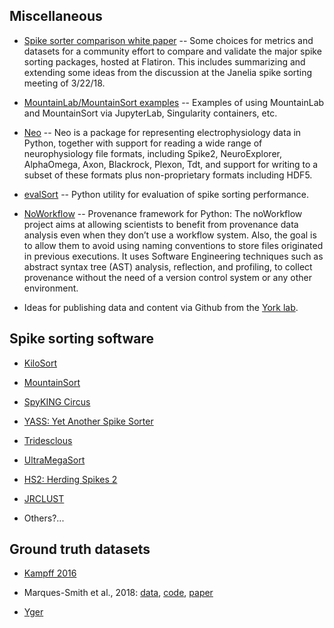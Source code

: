 ## Miscellaneous

* [Spike sorter comparison white paper](https://github.com/flatironinstitute/spikesortercomparison) -- Some choices for metrics and datasets for a community effort to compare and validate the major spike sorting packages, hosted at Flatiron. This includes summarizing and extending some ideas from the discussion at the Janelia spike sorting meeting of 3/22/18.

* [MountainLab/MountainSort examples](https://github.com/flatironinstitute/mountainsort_examples) -- Examples of using MountainLab and MountainSort via JupyterLab, Singularity containers, etc.

* [Neo](http://neuralensemble.org/neo/) -- Neo is a package for representing electrophysiology data in Python, together with support for reading a wide range of neurophysiology file formats, including Spike2, NeuroExplorer, AlphaOmega, Axon, Blackrock, Plexon, Tdt, and support for writing to a subset of these formats plus non-proprietary formats including HDF5.

* [evalSort](https://github.com/alejoe91/evalSort) -- Python utility for evaluation of spike sorting performance.

* [NoWorkflow](https://pypi.org/project/noworkflow/) -- Provenance framework for Python: The noWorkflow project aims at allowing scientists to benefit from provenance data analysis even when they don’t use a workflow system. Also, the goal is to allow them to avoid using naming conventions to store files originated in previous executions. It uses Software Engineering techniques such as abstract syntax tree (AST) analysis, reflection, and profiling, to collect provenance without the need of a version control system or any other environment.

* Ideas for publishing data and content via Github from the [York lab](https://andrewgyork.github.io/).

## Spike sorting software

- [KiloSort](https://github.com/cortex-lab/KiloSort)

- [MountainSort](https://github.com/flatironinstitute/mountainlab-js)

- [SpyKING Circus](https://spyking-circus.readthedocs.io/en/latest/)

- [YASS: Yet Another Spike Sorter](https://github.com/paninski-lab/yass)

- [Tridesclous](https://tridesclous.readthedocs.io/en/latest/)

- [UltraMegaSort](https://github.com/rheitz1/Mat_Code/tree/master/UltraMegaSort)

- [HS2: Herding Spikes 2](https://github.com/mhhennig/HS2)

- [JRCLUST](https://github.com/JaneliaSciComp/JRCLUST)

- Others?...

## Ground truth datasets

- [Kampff 2016](http://www.kampff-lab.org/validating-electrodes/)

- Marques-Smith et al., 2018: [data](http://bit.ly/paired_recs), [code](http://bit.ly/paired_git), [paper](http://dx.doi.org/10.1101/370080)

- [Yger](http://www.yger.net/software/ground-truth-recordings/)
